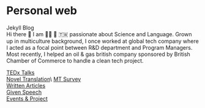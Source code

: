 # Personal web 
Jekyll Blog\
Hi there :wave: I am :woman_technologist:  :taiwan: passionate about Science and Language. Grown up in multiculture background, I once worked at global tech company where I acted as a focal point between R&D department and Program Managers. Most recently, I helped an oil & gas british company sponsored by British Chamber of Commerce to handle a clean tech project.

[TEDx Talks](https://www.ted.com/profiles/3699807/translator)\
[Novel Translation](https://issuu.com/avaruan/docs/_______________)\
[MT Survey](https://ava517.github.io/Survey.html)\
[Written Articles](https://ava517.medium.com)\
[Given Speech](https://www.youtube.com/watch?v=VIK8BKPsKk4)\
[Events & Project](https://ava517.github.io/Attended.html)

